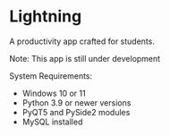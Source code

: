 # Lightning
A productivity app crafted for students.

Note: This app is still under development

System Requirements:
- Windows 10 or 11
- Python 3.9 or newer versions
- PyQT5 and PySide2 modules
- MySQL installed
